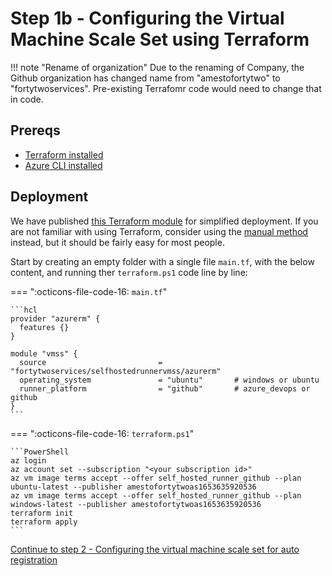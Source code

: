 # Step 1b - Configuring the Virtual Machine Scale Set using Terraform

!!! note "Rename of organization"
    Due to the renaming of Company, the Github organization has changed name from "amestofortytwo" to "fortytwoservices". Pre-existing Terrafomr code would need to change that in code.

## Prereqs

- [Terraform installed](https://developer.hashicorp.com/terraform/downloads?product_intent=terraform)
- [Azure CLI installed](https://learn.microsoft.com/en-us/cli/azure/install-azure-cli)

## Deployment

We have published [this Terraform module](https://registry.terraform.io/modules/fortytwoservices/selfhostedrunnervmss/azurerm) for simplified deployment. If you are not familiar with using Terraform, consider using the [manual method](./step1-manual.md) instead, but it should be fairly easy for most people. 

Start by creating an empty folder with a single file ```main.tf```, with the below content, and running ther ```terraform.ps1``` code line by line:

=== ":octicons-file-code-16: `main.tf`"

    ```hcl
    provider "azurerm" {
      features {}
    }

    module "vmss" {
      source                         = "fortytwoservices/selfhostedrunnervmss/azurerm"
      operating_system               = "ubuntu"       # windows or ubuntu
      runner_platform                = "github"       # azure_devops or github
    }
    ```

=== ":octicons-file-code-16: `terraform.ps1`"

    ```PowerShell
    az login
    az account set --subscription "<your subscription id>"
    az vm image terms accept --offer self_hosted_runner_github --plan ubuntu-latest --publisher amestofortytwoas1653635920536
    az vm image terms accept --offer self_hosted_runner_github --plan windows-latest --publisher amestofortytwoas1653635920536
    terraform init
    terraform apply
    ```

[Continue to step 2 - Configuring the virtual machine scale set for auto registration](./step2.md)
